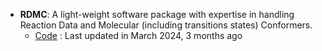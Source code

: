 - **RDMC**: A light-weight software package with expertise in handling Reaction Data and Molecular (including transitions states) Conformers.
	- [Code](https://github.com/xiaoruiDong/RDMC) : Last updated in March 2024, 3 months ago
